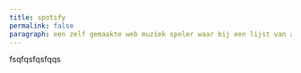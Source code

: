 ```yaml
---
title: spotify
permalink: false
paragraph: een zelf gemaakte web muziek speler waar bij een lijst van artiesten met hun nummers & ook hun albums dat erbij passen.
---
```

fsqfqsfqsfqqs
